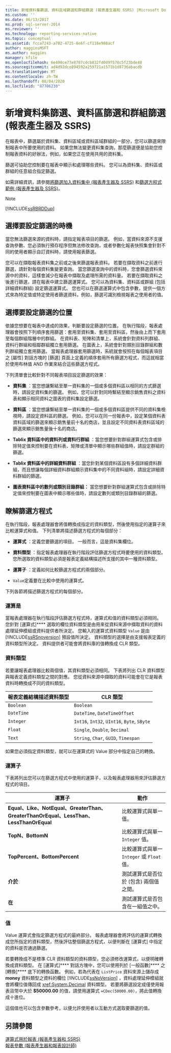 ```yaml
---
title: 新增資料集篩選、資料區域篩選和群組篩選 (報表產生器和 SSRS) |Microsoft Docs
ms.custom: ''
ms.date: 06/13/2017
ms.prod: sql-server-2014
ms.reviewer: ''
ms.technology: reporting-services-native
ms.topic: conceptual
ms.assetid: fcca7243-a702-4725-8e6f-cf118e988acf
author: maggiesMSFT
ms.author: maggies
manager: kfile
ms.openlocfilehash: 6e400ce77e8787cdcb832fd0d9f578c5f23bde48
ms.sourcegitcommit: ad4d92dce894592a259721a1571b1d8736abacdb
ms.translationtype: MT
ms.contentlocale: zh-TW
ms.lasthandoff: 08/04/2020
ms.locfileid: "87706230"
---
```

# <a name="add-dataset-filters-data-region-filters-and-group-filters-report-builder-and-ssrs"></a>新增資料集篩選、資料區篩選和群組篩選 (報表產生器及 SSRS)
  在報表中，篩選屬於資料集、資料區域或資料區域群組的一部分，您可以篩選來限制報表中所要使用的資料。 如果您無法變更資料集查詢，那麼篩選便是協助您控制報表資料的好辦法，例如，如果您正在使用共用的資料集。  
  
 篩選可協助您控制要在報表中顯示和處理哪些資料。 您可以為資料集、資料區或群組的任意組合指定篩選。  
  
 如需詳細資訊，請參閱[將篩選加入資料集中 &#40;報表產生器及 SSRS&#41;](../report-data/add-a-filter-to-a-dataset-report-builder-and-ssrs.md) 和[篩選方程式範例 &#40;報表產生器及 SSRS&#41;](filter-equation-examples-report-builder-and-ssrs.md)。  
  
> [!NOTE]  
>  [!INCLUDE[ssRBRDDup](../../includes/ssrbrddup-md.md)]  
  
##  <a name="choosing-when-to-set-a-filter"></a><a name="When"></a> 選擇要設定篩選的時機  
 當您無法篩選來源的資料時，請指定報表項目的篩選。 例如，當資料來源不支援查詢參數、您必須執行預存程序但無法修改查詢，或者參數化報表快照集會針對不同的使用者顯示自訂資料時，請使用報表篩選。  
  
 您可以在擷取報表資料集之前或之後來篩選報表資料。 若要在擷取資料之前進行篩選，請針對每個資料集變更查詢。 當您篩選查詢中的資料時，您會篩選資料來源中的資料，這樣會減少在報表中擷取及處理所需的資料量。 若要在擷取資料之後進行篩選，請在報表中建立篩選運算式。 您可以為資料集、資料區或群組 (包括詳細資料群組) 設定篩選運算式。 您也可以在篩選運算式中包含參數，提供一個方式來為特定值或特定使用者篩選資料，例如，篩選可識別檢視報表之使用者的值。  
  
##  <a name="choosing-where-to-set-a-filter"></a><a name="Where"></a> 選擇要設定篩選的位置  
 依據您想要在報表中達成的效果，判斷要設定篩選的位置。 在執行階段，報表處理器會按照下列順序套用篩選：套用至資料集、套用至資料區，然後由上而下套用至每個群組階層中的群組。 在資料表、矩陣和清單上，系統會針對資料列群組、資料行群組和相鄰群組獨立套用篩選。 在圖表上，系統會針對類別目錄群組和數列群組獨立套用篩選。 當報表處理器套用篩選時，系統就會按照在每個報表項目之 [屬性] 對話方塊的 [篩選] 頁面上定義的順序套用所有篩選方程式，而這就相當於使用布林值 AND 作業來結合這些篩選方程式。  
  
 下列清單會比較針對不同報表項目設定篩選的效果：  
  
-   **資料集** ：當您想讓繫結至單一資料集的一個或多個資料區以相同的方式篩選時，請設定資料集的篩選。 例如，您可以針對同時繫結至顯示銷售資料之資料表和顯示相同資料之圖表的資料集設定篩選。  
  
-   **資料區** ：當您想讓繫結至單一資料集的一個或多個資料區提供不同的資料集檢視時，請設定資料區的篩選。 例如，您可以在同一份報表中，設定某個資料表資料區域的篩選來顯示銷售量前十名的商店，並且設定不同資料表資料區域的篩選來顯示銷售量後十名的商店。  
  
-   **Tablix 資料區中的資料列或資料行群組** ：當您想要針對群組運算式包含或排除特定值來控制要在資料表、矩陣或清單中顯示哪些群組值時，請設定群組的篩選。  
  
-   **Tablix 資料區中的詳細資料群組** ：當您針對某個資料區設有多個詳細資料群組，而且想讓每個詳細資料群組顯示資料集中的不同資料組時，請設定詳細資料群組的篩選。  
  
-   **圖表資料區中的數列或類別目錄群組：** 當您想要針對群組運算式包含或排除特定值來控制要在圖表中顯示哪些值時，請設定數列或類別目錄群組的篩選。  
  
##  <a name="understanding-a-filter-equation"></a><a name="FilterEquations"></a>瞭解篩選方程式  
 在執行階段，報表處理器會將值轉換成指定的資料類型，然後使用指定的運算子來比較運算式和值。 下列清單將描述篩選方程式的每個部分：  
  
-   **運算式** ：定義您要篩選的項目。 一般而言，這是資料集欄位。  
  
-   **資料類型** ：指定報表處理器在執行階段評估篩選方程式時要使用的資料類型。 您所選取的資料類型必須是報表定義結構描述所支援的其中一種資料類型。  
  
-   **運算子** ：定義如何比較篩選方程式的兩個部分。  
  
-   `Value`定義要在比較中使用的運算式。  
  
 下列各節將描述篩選方程式的每個部分。  
  
### <a name="expression"></a>運算是  
 當報表處理器在執行階段評估篩選方程式時，運算式和值的資料類型必須相同。 您針對 [運算式]**** 選取的欄位資料類型是由用來從資料來源中擷取資料的資料處理延伸模組或資料提供者所決定。 您輸入的運算式資料類型 `Value` 是由 [!INCLUDE[ssRSnoversion](../../includes/ssrsnoversion-md.md)] 預設值所決定。 資料類型的選擇是由支援報表定義的資料類型所決定。 資料提供者可能會將資料庫的值轉換成 CLR 類型。  
  
### <a name="data-type"></a>資料類型  
 若要讓報表處理器比較兩個值，其資料類型必須相同。 下表將列出 CLR 資料類型與報表定義資料類型之間的對應。 您從資料來源中擷取的資料可能會在它是報表資料時轉換成不同的資料類型。  
  
|**報表定義結構描述資料類型**|**CLR 類型**|  
|--------------------------------------------|-----------------------|  
|`Boolean`|`Boolean`|  
|`DateTime`|`DateTime`, `DateTimeOffset`|  
|`Integer`|`Int16`, `Int32`, `UInt16`, `Byte`, `SByte`|  
|`Float`|`Single`, `Double`, `Decimal`|  
|`Text`|`String`, `Char`, `GUID`, `Timespan`|  
  
 如果您必須指定資料類型，就可以在運算式的 Value 部分中指定自己的轉換。  
  
### <a name="operator"></a>運算子  
 下表將列出您可以在篩選方程式中使用的運算子，以及報表處理器用來評估篩選方程式的項目。  
  
|運算子|動作|  
|--------------|------------|  
|**Equal、Like、NotEqual、GreaterThan、GreaterThanOrEqual、LessThan、LessThanOrEqual**|比較運算式與單一值。|  
|**TopN、BottomN**|比較運算式與單一 `Integer` 值。|  
|**TopPercent、BottomPercent**|比較運算式與單一 `Integer` 或 `Float` 值。|  
|**介於**|測試運算式是否位於 (包含) 兩個值之間。|  
|**在**|測試運算式是否包含在一組值之中。|  
  
### <a name="value"></a>值  
 Value 運算式會指定篩選方程式的最終部分。 報表處理器會將評估的運算式轉換成您所指定的資料類型，然後評估整個篩選方程式，以便判斷在 [運算式] 中指定的資料是否通過篩選。  
  
 若要轉換成不是標準 CLR 資料類型的資料類型，您必須修改運算式，以便明確轉換成資料類型。 在 [運算式]**** 對話方塊中，您可以使用列於 [一般函數]**** 之 [轉換]**** 底下的轉換函數。 例如，若為代表在 `ListPrice` 資料來源上儲存成 **money** 資料類型之資料的欄位 [!INCLUDE[ssNoVersion](../../includes/ssnoversion-md.md)] ，資料處理延伸模組就會將欄位值傳回成 <xref:System.Decimal> 資料類型。 若要將篩選設定成僅使用報表貨幣中大於 **$50000.00** 的值，請使用運算式 `=CDec(50000.00)`，將此值轉換成十進位。  
  
 這個值也可以包含參數參考，以便允許使用者以互動方式選取要篩選的值。  
  
## <a name="see-also"></a>另請參閱  
 [運算式用於報表 &#40;報表產生器和 SSRS&#41;](expression-uses-in-reports-report-builder-and-ssrs.md)   
 [報表參數 &#40;報表產生器和報表設計師&#41;](report-parameters-report-builder-and-report-designer.md)  
  
  
